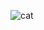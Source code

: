 ![cat](https://github.com/KissShot1104/KissShot1104/assets/134862092/1ad47387-ede4-4057-8889-78eb055ca083)
